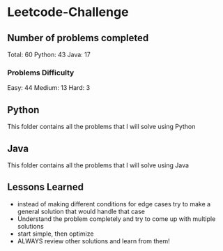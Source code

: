 # Leetcode-Challenge

## Number of problems completed
Total: 60
Python: 43
Java: 17

### Problems Difficulty
Easy: 44
Medium: 13
Hard: 3

## Python
This folder contains all the problems that I will solve using Python

## Java
This folder contains all the problems that I will solve using Java

## Lessons Learned

* instead of making different conditions for edge cases try to make a general solution that would handle that case
* Understand the problem completely and try to come up with multiple solutions  
* start simple, then optimize  
* ALWAYS review other solutions and learn from them!  
